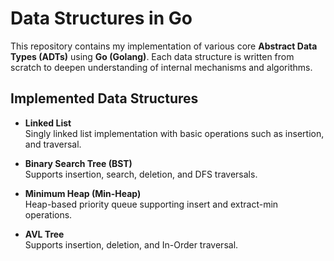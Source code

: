 # Data Structures in Go

This repository contains my implementation of various core **Abstract Data Types (ADTs)** using **Go (Golang)**.
Each data structure is written from scratch to deepen understanding of internal mechanisms and algorithms.

## Implemented Data Structures

- **Linked List**  
  Singly linked list implementation with basic operations such as insertion, and traversal.

- **Binary Search Tree (BST)**  
  Supports insertion, search, deletion, and DFS traversals.

- **Minimum Heap (Min-Heap)**  
  Heap-based priority queue supporting insert and extract-min operations.

- **AVL Tree**  
  Supports insertion, deletion, and In-Order traversal.
